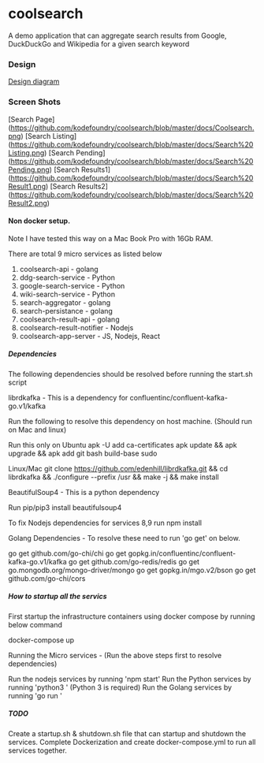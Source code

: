 # coolsearch
A demo application that can aggregate search results from Google, DuckDuckGo and Wikipedia for a given search keyword
### Design 

[Design diagram](https://github.com/kodefoundry/coolsearch/blob/master/docs/coolsearch-design.png)

### Screen Shots
[Search Page] (https://github.com/kodefoundry/coolsearch/blob/master/docs/Coolsearch.png)
[Search Listing] (https://github.com/kodefoundry/coolsearch/blob/master/docs/Search%20Listing.png)
[Search Pending] (https://github.com/kodefoundry/coolsearch/blob/master/docs/Search%20Pending.png)
[Search Results1] (https://github.com/kodefoundry/coolsearch/blob/master/docs/Search%20Result1.png)
[Search Results2] (https://github.com/kodefoundry/coolsearch/blob/master/docs/Search%20Result2.png)


#### Non docker setup.

Note I have tested this way on a Mac Book Pro with 16Gb RAM.

There are total 9 micro services as listed below
1. coolsearch-api               - golang
2. ddg-search-service           - Python
3. google-search-service        - Python
4. wiki-search-service          - Python
5. search-aggregator            - golang
6. search-persistance           - golang
7. coolsearch-result-api        - golang
8. coolsearch-result-notifier   - Nodejs
9. coolsearch-app-server        - JS, Nodejs, React

##### Dependencies

The following dependencies should be resolved before running the start.sh script

librdkafka  - This is a dependency for confluentinc/confluent-kafka-go.v1/kafka

Run the following to resolve this dependency on host machine. (Should run on Mac and linux)

Run this only on Ubuntu
apk -U add ca-certificates
apk update && apk upgrade && apk add git bash build-base sudo

Linux/Mac
git clone https://github.com/edenhill/librdkafka.git && cd librdkafka && ./configure --prefix /usr && make -j && make install

BeautifulSoup4 - This is a python dependency

Run pip/pip3 install beautifulsoup4

To fix Nodejs dependencies for services 8,9 run 
npm install

Golang Dependencies - To resolve these need to run 'go get' on below.

go get github.com/go-chi/chi
go get gopkg.in/confluentinc/confluent-kafka-go.v1/kafka
go get github.com/go-redis/redis
go get go.mongodb.org/mongo-driver/mongo
go get gopkg.in/mgo.v2/bson
go get github.com/go-chi/cors

##### How to startup all the servics

First startup the infrastructure containers using docker compose by running below command

docker-compose up

Running the Micro services - (Run the above steps first to resolve dependencies)

Run the nodejs services by running 'npm start'
Run the Python services by running 'python3 <python file name>' (Python 3 is required)
Run the Golang services by running 'go run <go file name>'

##### TODO

Create a startup.sh & shutdown.sh file that can startup and shutdown the services.
Complete Dockerization and create docker-compose.yml to run all services together.










